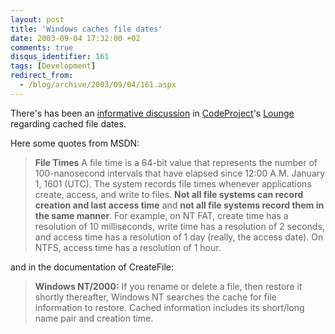```yaml
---
layout: post
title: 'Windows caches file dates'
date: 2003-09-04 17:32:00 +02
comments: true
disqus_identifier: 161
tags: [Development]
redirect_from:
  - /blog/archive/2003/09/04/161.aspx
---
```


There's has been an [informative discussion](http://www.codeproject.com/lounge.asp?select=559609&df=100&tid=559609&forumid=1159&app=50#xx559609xx) in [CodeProject](http://www.codeproject.com/)'s [Lounge](http://www.codeproject.com/lounge.asp) regarding cached file dates.

Here some quotes from MSDN:

> **File Times**
> A file time is a 64-bit value that represents the number of 100-nanosecond intervals that have elapsed since 12:00 A.M. January 1, 1601 (UTC). The system records file times whenever applications create, access, and write to files. **Not all file systems can record creation and last access time** and **not all file systems record them in the same manner**. For example, on NT FAT, create time has a resolution of 10 milliseconds, write time has a resolution of 2 seconds, and access time has a resolution of 1 day (really, the access date). On NTFS, access time has a resolution of 1 hour.

and in the documentation of CreateFile:

> **Windows NT/2000:** If you rename or delete a file, then restore it shortly thereafter, Windows NT searches the cache for file information to restore. Cached information includes its short/long name pair and creation time.
